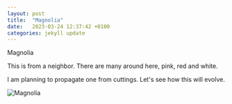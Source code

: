 ```yaml
---
layout: post
title:  "Magnolia"
date:   2023-03-24 12:37:42 +0100
categories: jekyll update
---
```

Magnolia  

This is from a neighbor. There are many around here, pink, red and white. 

I am planning to propagate one from cuttings. Let's see how this will evolve.


![Magnolia](https://lh3.googleusercontent.com/g_b40P7UH2vkqYeGRkhfd2c5Dx_kDEozbvXADkcKfZmhkNTfL4TjcDPLjxFbHD9hs2PQOWb1s_hwJ5SCZAphJ95SNqThDkoYbVszXaG_BkURg3-JFAK6VTLbwGYEn4x9HTiKVEz_og=w2400)&nbsp;



[jekyll-docs]: https://jekyllrb.com/docs/home
[jekyll-gh]:   https://github.com/jekyll/jekyll
[jekyll-talk]: https://talk.jekyllrb.com/


